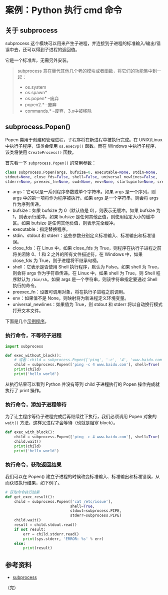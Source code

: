 # 案例：Python 执行 cmd 命令

## 关于 subprocess

subprocess 这个模块可以用来产生子进程，并连接到子进程的标准输入/输出/错误中去，还可以得到子进程的返回值。

它是一个标准库，无需另外安装。

> subprocess 意在替代其他几个老的模块或者函数，将它们的功能集中到一起：
> * os.system
> * os.spawn*
> * os.popen* –废弃
> * popen2.* –废弃
> * commands.* –废弃，3.x中被移除

## subprocess.Popen()

Popen 类用于创建和管理进程，子程序将在新进程中被执行完成。在 UNIX/Linux 中执行子程序，该类会使用 `os.execvp()` 函数。而在 Windows 中执行子程序，该类将使用 `CreateProcess()` 函数。

首先看一下 `subprocess.Popen()` 的常用参数：

```python
class subprocess.Popen(args, bufsize=0, executable=None, stdin=None,
stdout=None, close_fds=False, shell=False, universal_newlines=False,
stderr=None, preexec_fn=None, cwd=None, env=None, startupinfo=None, creationflags=0)
```

* args：它可以是一系列程序参数或单个字符串。如果 args 是一个序列，则 args 中的第一项将作为程序被执行。如果 args 是一个字符串，则会将 args 作为序列传递。
* bufsize：如果 bufsize 为 0（默认值是 0），则表示无缓冲。如果 bufsize 为 1，则表示行缓冲。如果 bufsize 是任何其他正值，则使用给定大小的缓冲区。如果 bufsize 是任何其他负值，则表示完全缓冲。
* executable：指定替换程序。
* stdin、stdout 和 stderr：这些参数分别定义标准输入、标准输出和标准错误。
* close_fds：在 Linux 中，如果 close_fds 为 True，则程序在执行子进程之前将关闭除 0、1 和 2 之外的所有文件描述符。在 Windows 中，如果 close_fds 为 True，则子进程将不继承句柄。
* shell：它表示是否使用 Shell 执行程序，默认为 False。如果 shell 为 True，则会将 args 作为字符串传递。在 Linux 中，如果 shell 为 True，则 Shell 程序默认为 `/bin/sh`。如果 args 是一个字符串，则该字符串指定要通过 Shell 执行的命令。
* preexec_fn：设置可调用对象，将在执行子进程之前调用。
* env：如果值不是 None，则映射将为新进程定义环境变量。
* universal_newlines：如果值为 True，则 stdout 和 stderr 将以自动换行模式打开文本文件。

下面是几个[示例程序](https://github.com/wenyuan/practice-in-python/blob/main/devops-case/subprocess_example.py)。

### 执行命令，不等待子进程

```python
import subprocess

def exec_without_block():
    # 或者：child = subprocess.Popen(['ping', '-c', '4', 'www.baidu.com'])
    child = subprocess.Popen(['ping -c 4 www.baidu.com'], shell=True)
    print(child)
    print('hello world')
```

从执行结果可以看到 Python 并没有等到 child 子进程执行的 Popen 操作完成就执行了 print 操作。

### 执行命令，添加子进程等待

为了让主程序等待子进程完成后再继续往下执行，我们必须调用 Popen 对象的 `wait()` 方法，这样父进程才会等待（也就是阻塞 block）。

```python
def exec_with_block():
    child = subprocess.Popen(['ping -c 4 www.baidu.com'], shell=True)
    child.wait()
    print(child)
    print('hello world')
```

### 执行命令，获取返回结果

我们可以在 Popen() 建立子进程的时候改变标准输入、标准输出和标准错误，从而获取执行结果，如下例子。

```python
# 获取命令执行结果
def get_exec_result():
    child = subprocess.Popen(['cat /etc/issue'],
                             shell=True,
                             stdout=subprocess.PIPE,
                             stderr=subprocess.PIPE)
    child.wait()
    result = child.stdout.read()
    if not result:
        err = child.stderr.read()
        print(sys.stderr, 'ERROR: %s' % err)
    else:
        print(result)
```

## 参考资料

* [subprocess](https://docs.python.org/zh-cn/3/library/subprocess.html "subprocess -- 子进程管理")

（完）
